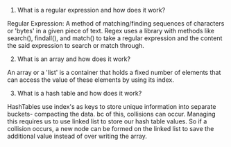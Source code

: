 1. What is a regular expression and how does it work?

Regular Expression: A method of matching/finding sequences of characters or 'bytes' in a given piece of text. Regex uses a library with methods like search(), findall(), and match() to take a regular expression and the content the said expression to search or match through.

2. What is an array and how does it work?

An array or a 'list' is a container that holds a fixed number of elements that can access the value of these elements by using its index.

3. What is a hash table and how does it work?

HashTables use index's as keys to store unique information into separate buckets- compacting the data. bc of this, collisions can occur. Managing this requires us to use linked list to store our hash table values. So if a collision occurs, a new node can be formed on the linked list to save the additional value instead of over writing the array.
